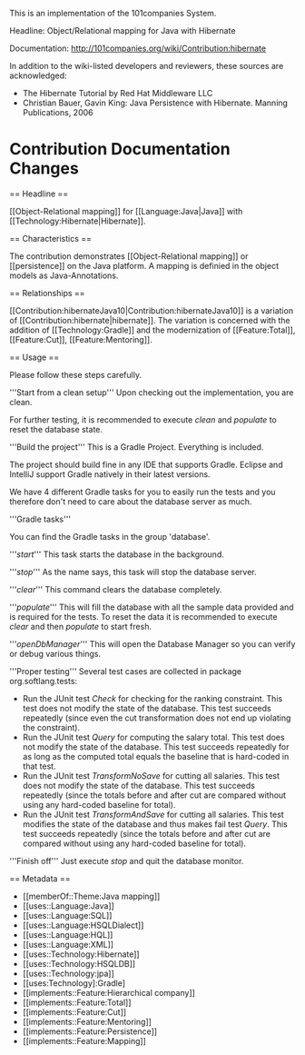 This is an implementation of the 101companies System.

Headline: Object/Relational mapping for Java with Hibernate

Documentation: http://101companies.org/wiki/Contribution:hibernate

In addition to the wiki-listed developers and reviewers, these sources are acknowledged:

* The Hibernate Tutorial by Red Hat Middleware LLC
* Christian Bauer, Gavin King: Java Persistence with Hibernate. Manning Publications, 2006

# Contribution Documentation Changes

== Headline ==

[[Object-Relational mapping]] for [[Language:Java|Java]] with [[Technology:Hibernate|Hibernate]].

== Characteristics ==

The contribution demonstrates [[Object-Relational mapping]] or [[persistence]] on the Java platform. A mapping is definied in the object models as Java-Annotations.

== Relationships ==

[[Contribution:hibernateJava10|Contribution:hibernateJava10]] is a variation of [[Contribution:hibernate|hibernate]]. The variation is concerned with the addition of [[Technology:Gradle]] and the modernization of [[Feature:Total]], [[Feature:Cut]], [[Feature:Mentoring]].

== Usage ==

Please follow these steps carefully.

'''Start from a clean setup'''
Upon checking out the implementation, you are clean.

For further testing,
it is recommended to execute *clean* and *populate* to reset the database state.

'''Build the project'''
This is a Gradle Project.
Everything is included.

The project should build fine in any IDE that supports Gradle.
Eclipse and IntelliJ support Gradle natively in their latest versions.

We have 4 different Gradle tasks for you to easily run the tests and you therefore don't need to care about the database server as much.

'''Gradle tasks'''

You can find the Gradle tasks in the group 'database'.

'''*start*'''
This task starts the database in the background.

'''*stop*'''
As the name says, this task will stop the database server.

'''*clear*'''
This command clears the database completely.

'''*populate*'''
This will fill the database with all the sample data provided and is required for the tests.
To reset the data it is recommended to execute *clear* and then *populate* to start fresh.

'''*openDbManager*'''
This will open the Database Manager so you can verify or debug various things.

'''Proper testing'''
Several test cases are collected in package org.softlang.tests:

* Run the JUnit test *Check* for checking for the ranking constraint. This test does not modify the state of the database. This test succeeds repeatedly (since even the cut transformation does not end up violating the constraint).
* Run the JUnit test *Query* for computing the salary total. This test does not modify the state of the database. This test succeeds repeatedly for as long as the computed total equals the baseline that is hard-coded in that test.
* Run the JUnit test *TransformNoSave* for cutting all salaries. This test does not modify the state of the database. This test succeeds repeatedly (since the totals before and after cut are compared without using any hard-coded baseline for total).
* Run the JUnit test *TransformAndSave* for cutting all salaries. This test modifies the state of the database and thus makes fail test *Query*. This test succeeds repeatedly (since the totals before and after cut are compared without using any hard-coded baseline for total).

'''Finish off'''
Just execute *stop* and quit the database monitor.

== Metadata == 

* [[memberOf::Theme:Java mapping]]
* [[uses::Language:Java]]
* [[uses::Language:SQL]]
* [[uses::Language:HSQLDialect]]
* [[uses::Language:HQL]]
* [[uses::Language:XML]]
* [[uses::Technology:Hibernate]]
* [[uses::Technology:HSQLDB]]
* [[uses::Technology:jpa]]
* [[uses:Technology]:Gradle]
* [[implements::Feature:Hierarchical company]]
* [[implements::Feature:Total]]
* [[implements::Feature:Cut]]
* [[implements::Feature:Mentoring]]
* [[implements::Feature:Persistence]]
* [[implements::Feature:Mapping]]
